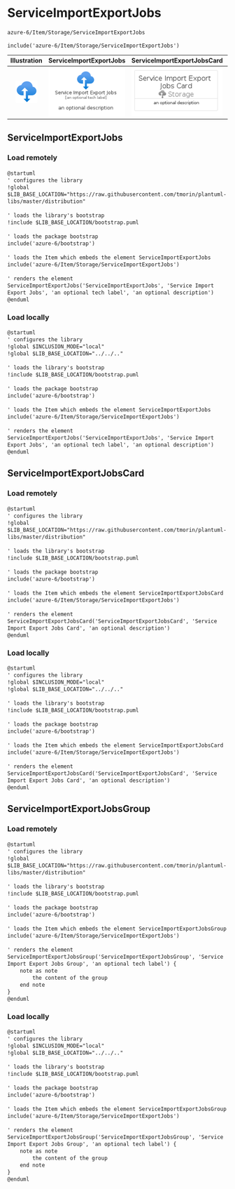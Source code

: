 # ServiceImportExportJobs


```text
azure-6/Item/Storage/ServiceImportExportJobs
```

```text
include('azure-6/Item/Storage/ServiceImportExportJobs')
```



| Illustration | ServiceImportExportJobs | ServiceImportExportJobsCard | ServiceImportExportJobsGroup |
| :---: | :---: | :---: | :---: |
| ![illustration for Illustration](../../../azure-6/Item/Storage/ServiceImportExportJobs.png) | ![illustration for ServiceImportExportJobs](../../../azure-6/Item/Storage/ServiceImportExportJobs.Local.png) | ![illustration for ServiceImportExportJobsCard](../../../azure-6/Item/Storage/ServiceImportExportJobsCard.Local.png) | ![illustration for ServiceImportExportJobsGroup](../../../azure-6/Item/Storage/ServiceImportExportJobsGroup.Local.png) |




## ServiceImportExportJobs

### Load remotely
```plantuml
@startuml
' configures the library
!global $LIB_BASE_LOCATION="https://raw.githubusercontent.com/tmorin/plantuml-libs/master/distribution"

' loads the library's bootstrap
!include $LIB_BASE_LOCATION/bootstrap.puml

' loads the package bootstrap
include('azure-6/bootstrap')

' loads the Item which embeds the element ServiceImportExportJobs
include('azure-6/Item/Storage/ServiceImportExportJobs')

' renders the element
ServiceImportExportJobs('ServiceImportExportJobs', 'Service Import Export Jobs', 'an optional tech label', 'an optional description')
@enduml
```

### Load locally
```plantuml
@startuml
' configures the library
!global $INCLUSION_MODE="local"
!global $LIB_BASE_LOCATION="../../.."

' loads the library's bootstrap
!include $LIB_BASE_LOCATION/bootstrap.puml

' loads the package bootstrap
include('azure-6/bootstrap')

' loads the Item which embeds the element ServiceImportExportJobs
include('azure-6/Item/Storage/ServiceImportExportJobs')

' renders the element
ServiceImportExportJobs('ServiceImportExportJobs', 'Service Import Export Jobs', 'an optional tech label', 'an optional description')
@enduml
```

## ServiceImportExportJobsCard

### Load remotely
```plantuml
@startuml
' configures the library
!global $LIB_BASE_LOCATION="https://raw.githubusercontent.com/tmorin/plantuml-libs/master/distribution"

' loads the library's bootstrap
!include $LIB_BASE_LOCATION/bootstrap.puml

' loads the package bootstrap
include('azure-6/bootstrap')

' loads the Item which embeds the element ServiceImportExportJobsCard
include('azure-6/Item/Storage/ServiceImportExportJobs')

' renders the element
ServiceImportExportJobsCard('ServiceImportExportJobsCard', 'Service Import Export Jobs Card', 'an optional description')
@enduml
```

### Load locally
```plantuml
@startuml
' configures the library
!global $INCLUSION_MODE="local"
!global $LIB_BASE_LOCATION="../../.."

' loads the library's bootstrap
!include $LIB_BASE_LOCATION/bootstrap.puml

' loads the package bootstrap
include('azure-6/bootstrap')

' loads the Item which embeds the element ServiceImportExportJobsCard
include('azure-6/Item/Storage/ServiceImportExportJobs')

' renders the element
ServiceImportExportJobsCard('ServiceImportExportJobsCard', 'Service Import Export Jobs Card', 'an optional description')
@enduml
```

## ServiceImportExportJobsGroup

### Load remotely
```plantuml
@startuml
' configures the library
!global $LIB_BASE_LOCATION="https://raw.githubusercontent.com/tmorin/plantuml-libs/master/distribution"

' loads the library's bootstrap
!include $LIB_BASE_LOCATION/bootstrap.puml

' loads the package bootstrap
include('azure-6/bootstrap')

' loads the Item which embeds the element ServiceImportExportJobsGroup
include('azure-6/Item/Storage/ServiceImportExportJobs')

' renders the element
ServiceImportExportJobsGroup('ServiceImportExportJobsGroup', 'Service Import Export Jobs Group', 'an optional tech label') {
    note as note
        the content of the group
    end note
}
@enduml
```

### Load locally
```plantuml
@startuml
' configures the library
!global $INCLUSION_MODE="local"
!global $LIB_BASE_LOCATION="../../.."

' loads the library's bootstrap
!include $LIB_BASE_LOCATION/bootstrap.puml

' loads the package bootstrap
include('azure-6/bootstrap')

' loads the Item which embeds the element ServiceImportExportJobsGroup
include('azure-6/Item/Storage/ServiceImportExportJobs')

' renders the element
ServiceImportExportJobsGroup('ServiceImportExportJobsGroup', 'Service Import Export Jobs Group', 'an optional tech label') {
    note as note
        the content of the group
    end note
}
@enduml
```

